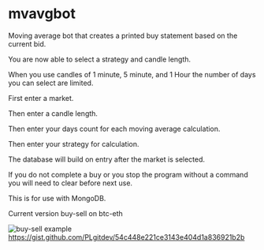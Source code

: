# mvavgbot
Moving average bot that creates a printed buy statement based on the current bid.

You are now able to select a strategy and candle length. 

When you use candles of 1 minute, 5 minute, and 1 Hour the number of days you can select are limited.

First enter a market.

Then enter a candle length.

Then enter your days count for each moving average calculation.

Then enter your strategy for calculation.

The database will build on entry after the market is selected.

If you do not complete a buy or you stop the program without a command you will need to clear before next use.

This is for use with MongoDB.


Current version buy-sell on btc-eth

![buy-sell](https://github.com/PLgitdev/images/blob/master/cryptogif.gif)
example https://gist.github.com/PLgitdev/54c448e221ce3143e404d1a836921b2b
